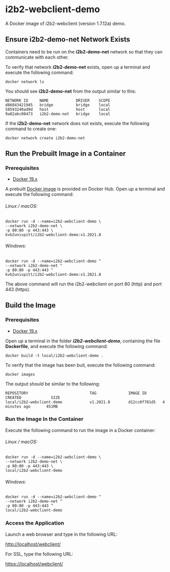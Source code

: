 # i2b2-webclient-demo

A Docker image of i2b2-webclient (version 1.7.12a) demo.

## Ensure i2b2-demo-net Network Exists

Containers need to be run on the **i2b2-demo-net** network so that they can communicate with each other.

To verify that network **i2b2-demo-net** exists, open up a terminal and execute the following command:

```
docker network ls
```

You should see **i2b2-demo-net** from the output similar to this:

```
NETWORK ID     NAME            DRIVER    SCOPE
d86843421945   bridge          bridge    local
58593240ad9d   host            host      local
9a82abc00473   i2b2-demo-net   bridge    local
```

If the **i2b2-demo-net** network does not exists, execute the following command to create one:

```
docker network create i2b2-demo-net
```

## Run the Prebuilt Image in a Container

### Prerequisites

- [Docker 19.x](https://docs.docker.com/get-docker/)

A prebuilt [Docker image](https://hub.docker.com/r/kvb2univpitt/i2b2-webclient-demo) is provided on Docker Hub.  Open up a terminal and execute the following command:

###### Linux / macOS:

```
docker run -d --name=i2b2-webclient-demo \
--network i2b2-demo-net \
-p 80:80 -p 443:443 \
kvb2univpitt/i2b2-webclient-demo:v1.2021.8
```

###### Windows:

```
docker run -d --name=i2b2-webclient-demo ^
--network i2b2-demo-net ^
-p 80:80 -p 443:443 ^
kvb2univpitt/i2b2-webclient-demo:v1.2021.8
```

The above command will run the i2b2-webclient on port 80 (http) and port 443 (https).

## Build the Image

### Prerequisites

- [Docker 19.x](https://docs.docker.com/get-docker/)

Open up a terminal in the folder ***i2b2-webclient-demo***, containing the file **Dockerfile**, and execute the following command:

```
docker build -t local/i2b2-webclient-demo .
```

To verify that the image has been buit, execute the following command:

```
docker images
```

The output should be similar to the following:

```
REPOSITORY                           TAG              IMAGE ID       CREATED             SIZE
local/i2b2-webclient-demo            v1.2021.8        d12cc0f781d5   4 minutes ago       451MB
```

### Run the Image In the Container

Execute the following command to run the image in a Docker container:

###### Linux / macOS:

```
docker run -d --name=i2b2-webclient-demo \
--network i2b2-demo-net \
-p 80:80 -p 443:443 \
local/i2b2-webclient-demo
```

###### Windows:

```
docker run -d --name=i2b2-webclient-demo ^
--network i2b2-demo-net ^
-p 80:80 -p 443:443 ^
local/i2b2-webclient-demo
```

### Access the Application

Launch a web browser and type in the following URL:

[http://localhost/webclient/](http://localhost/webclient/)

For SSL, type the following URL:

[https://localhost/webclient/](https://localhost/webclient/)
